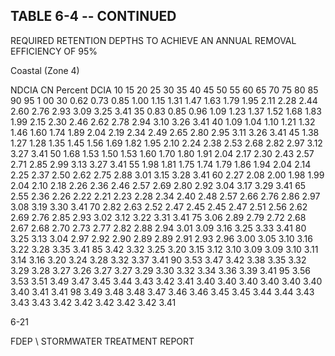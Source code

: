 ## TABLE  6-4 -- CONTINUED 
 
REQUIRED  RETENTION  DEPTHS  TO  ACHIEVE  AN 
ANNUAL  REMOVAL  EFFICIENCY  OF 95% 
 
 
Coastal (Zone 4)
 
 
NDCIA 
CN 
Percent DCIA 
10 
15 
20 
25 
30 
35 
40 
45 
50 
55 
60 
65 
70 
75 
80 
85 
90 
95 
1 00 
30 
0.62 
0.73 
0.85 
1.00 
1.15 
1.31 
1.47 
1.63 
1.79 
1.95 
2.11 
2.28 
2.44 
2.60 
2.76 
2.93 
3.09 
3.25 
3.41 
35 
0.83 
0.85 
0.96 
1.09 
1.23 
1.37 
1.52 
1.68 
1.83 
1.99 
2.15 
2.30 
2.46 
2.62 
2.78 
2.94 
3.10 
3.26 
3.41 
40 
1.09 
1.04 
1.10 
1.21 
1.32 
1.46 
1.60 
1.74 
1.89 
2.04 
2.19 
2.34 
2.49 
2.65 
2.80 
2.95 
3.11 
3.26 
3.41 
45 
1.38 
1.27 
1.28 
1.35 
1.45 
1.56 
1.69 
1.82 
1.95 
2.10 
2.24 
2.38 
2.53 
2.68 
2.82 
2.97 
3.12 
3.27 
3.41 
50 
1.68 
1.53 
1.50 
1.53 
1.60 
1.70 
1.80 
1.91 
2.04 
2.17 
2.30 
2.43 
2.57 
2.71 
2.85 
2.99 
3.13 
3.27 
3.41 
55 
1.98 
1.81 
1.75 
1.74 
1.79 
1.86 
1.94 
2.04 
2.14 
2.25 
2.37 
2.50 
2.62 
2.75 
2.88 
3.01 
3.15 
3.28 
3.41 
60 
2.27 
2.08 
2.00 
1.98 
1.99 
2.04 
2.10 
2.18 
2.26 
2.36 
2.46 
2.57 
2.69 
2.80 
2.92 
3.04 
3.17 
3.29 
3.41 
65 
2.55 
2.36 
2.26 
2.22 
2.21 
2.23 
2.28 
2.34 
2.40 
2.48 
2.57 
2.66 
2.76 
2.86 
2.97 
3.08 
3.19 
3.30 
3.41 
70 
2.82 
2.63 
2.52 
2.47 
2.45 
2.45 
2.47 
2.51 
2.56 
2.62 
2.69 
2.76 
2.85 
2.93 
3.02 
3.12 
3.22 
3.31 
3.41 
75 
3.06 
2.89 
2.79 
2.72 
2.68 
2.67 
2.68 
2.70 
2.73 
2.77 
2.82 
2.88 
2.94 
3.01 
3.09 
3.16 
3.25 
3.33 
3.41 
80 
3.25 
3.13 
3.04 
2.97 
2.92 
2.90 
2.89 
2.89 
2.91 
2.93 
2.96 
3.00 
3.05 
3.10 
3.16 
3.22 
3.28 
3.35 
3.41 
85 
3.42 
3.32 
3.25 
3.20 
3.15 
3.12 
3.10 
3.09 
3.09 
3.10 
3.11 
3.14 
3.16 
3.20 
3.24 
3.28 
3.32 
3.37 
3.41 
90 
3.53 
3.47 
3.42 
3.38 
3.35 
3.32 
3.29 
3.28 
3.27 
3.26 
3.27 
3.27 
3.29 
3.30 
3.32 
3.34 
3.36 
3.39 
3.41 
95 
3.56 
3.53 
3.51 
3.49 
3.47 
3.45 
3.44 
3.43 
3.42 
3.41 
3.40 
3.40 
3.40 
3.40 
3.40 
3.40 
3.40 
3.41 
3.41 
98 
3.49 
3.48 
3.48 
3.47 
3.46 
3.46 
3.45 
3.45 
3.44 
3.44 
3.43 
3.43 
3.43 
3.42 
3.42 
3.42 
3.42 
3.42 
3.41 
 
6-21

FDEP \ STORMWATER  TREATMENT  REPORT
